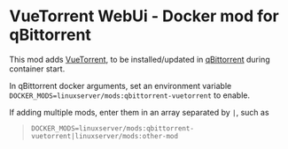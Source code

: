 # VueTorrent WebUi - Docker mod for qBittorrent

This mod adds [VueTorrent](https://github.com/WDaan/VueTorrent), to be installed/updated in [qBittorrent](https://github.com/linuxserver/docker-qbittorrent/) during container start.

In qBittorrent docker arguments, set an environment variable `DOCKER_MODS=linuxserver/mods:qbittorrent-vuetorrent` to enable.

If adding multiple mods, enter them in an array separated by `|`, such as 
> `DOCKER_MODS=linuxserver/mods:qbittorrent-vuetorrent|linuxserver/mods:other-mod`

